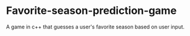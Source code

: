 # Favorite-season-prediction-game
A game in c++ that guesses a user's favorite season based on user input.
